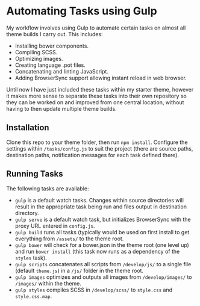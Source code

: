 # Automating Tasks using Gulp
My workflow involves using Gulp to automate certain tasks on almost all theme builds I carry out. This includes:

* Installing bower components.
* Compiling SCSS.
* Optimizing images.
* Creating language .pot files.
* Concatenating and linting JavaScript.
* Adding BrowserSync support allowing instant reload in web browser.

Until now I have just included these tasks within my starter theme, however it makes more sense to separate these tasks into their own repository so they can be worked on and improved from one central location, without having to then update multiple theme builds.

## Installation
Clone this repo to your theme folder, then run `npm install`. Configure the settings within `/tasks/config.js` to suit the project (there are source paths, destination paths, notification messages for each task defined there).

## Running Tasks
The following tasks are available:

* `gulp` is a default watch tasks. Changes within source directories will result in the appropriate task being run and files output in destination directory.
* `gulp serve` is a default watch task, but initializes BrowserSync with the proxy URL entered in `config.js`.
* `gulp build` runs all tasks (typically would be used on first install to get everything from `/assets/` to the theme root.
* `gulp bower` will check for a bower.json in the theme root (one level up) and run `bower install` (this task now runs as a dependency of the `styles` task).
* `gulp scripts` concatenates all scripts from `/develop/js/` to a single file (default `theme.js`) in a `/js/` folder in the theme root.
* `gulp images` optimizes and outputs all images from `/develop/images/` to `/images/` within the theme.
* `gulp styles` compiles SCSS in `/develop/scss/` to `style.css` and `style.css.map`.
